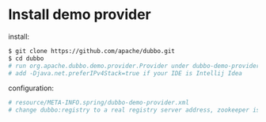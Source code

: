 # Install demo provider

install:

```sh
$ git clone https://github.com/apache/dubbo.git
$ cd dubbo
# run org.apache.dubbo.demo.provider.Provider under dubbo-demo-provider module
# add -Djava.net.preferIPv4Stack=true if your IDE is Intellij Idea
```

configuration:

```sh
# resource/META-INFO.spring/dubbo-demo-provider.xml
# change dubbo:registry to a real registry server address, zookeeper is recommended
```
